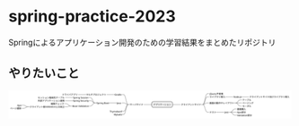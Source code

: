 # spring-practice-2023
Springによるアプリケーション開発のための学習結果をまとめたリポジトリ

## やりたいこと
![overview](_img/Spring-Practice-2023.svg)
